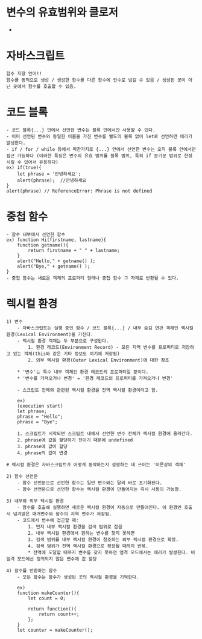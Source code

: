 

# 변수의 유효범위와 클로저
+
# 자바스크립트
    함수 지향 언어!!
    함수를 동적으로 생성 / 생성한 함수를 다른 함수에 인수로 넘길 수 있음 / 생성된 곳이 아닌 곳에서 함수를 호출할 수 있음.

# 코드 블록
    - 코드 블록{...} 안에서 선언한 변수는 블록 안에서만 사용할 수 있다.
    - 이미 선언된 변수와 동일한 이름을 가진 변수를 별도의 블록 없이 let로 선언하면 에러가 발생한다.
    - if / for / while 등에서 마찬가지로 {...} 안에서 선언한 변수는 오직 블록 안에서만 접근 가능하다 (이러한 특징은 변수의 유효 범위를 블록 범위, 특히 if 분기문 범위로 한정시킬 수 있어서 유용하다)
    ex) if(true){
        let phrase = '안녕하세요';
        alert(phrase);  //안녕하세요
    }
    alert(phrase) // ReferenceError: Phrase is not defined

# 중첩 함수
    - 함수 내부에서 선언한 함수
    ex) function Hi(firstname, lastname){
        function getname(){
            return firstname + " " + lastname;
        }
        alert("Hello," + getname() );
        alert("Bye," + getname() );
    }
    - 중첩 함수는 새로운 객체의 프로퍼티 형태나 중첩 함수 그 자체로 반환될 수 있다.

# 렉시컬 환경
    1) 변수
        - 자바스크립트는 실행 중인 함수 / 코드 블록{...} / 내부 숨김 연관 객체인 렉시컬 환경(Lexical Environment)을 가진다.
        - 렉시컬 환경 객체는 두 부분으로 구성된다.
            1. 환경 레코드(Environment Record) - 모든 지역 변수를 프로퍼티로 저장하고 있는 객체(this와 같은 기타 정보도 여기에 저장됨)
            2. 외부 렉시컬 환경(Outer Lexical Environment)에 대한 참조

        * '변수'는 특수 내부 객체인 환경 레코드의 프로퍼티일 뿐이다.
        * '변수를 가져오거나 변경' = '환경 레코드의 프로퍼티를 가져오거나 변경'

        - 스크립트 전체와 관련된 렉시컬 환경을 전역 렉시컬 환경이라고 함.

        ex)
        (execution start)
        let phrase;
        phrase = "Hello";
        phrase = "Bye";

        1. 스크립트가 시작되면 스크립트 내에서 선언한 변수 전체가 렉시컬 환경에 올라간다.
        2. phrase에 값을 할당하기 전이기 때문에 undefined
        3. phrase에 값이 할당
        4. phrase의 값이 변경

    # 렉시컬 환경은 자바스크립트가 어떻게 동작하는지 설명하는 데 쓰이는 '이론상의 객체'

    2) 함수 선언문
        - 함수 선언문으로 선언한 함수는 일반 변수와는 달리 바로 초기화된다.
        - 함수 선언문으로 선언한 함수는 렉시컬 환경이 만들어지는 즉시 사용이 가능함.

    3) 내부와 외부 렉시컬 환경
        - 함수를 호출해 실행하면 새로운 렉시컬 환경이 자동으로 만들어진다. 이 환경엔 호출 시 넘겨받은 매개변수와 함수의 지역 변수가 저장됨.
        - 코드에서 변수에 접근할 때:
            1. 먼저 내부 렉시컬 환경을 검색 범위로 잡음
            2. 내부 렉시컬 환경에서 원하는 변수를 찾지 못하면
            3. 검색 범위를 내부 렉시컬 환경이 참조하는 외부 렉시컬 환경으로 확장.
            4. 검색 범위가 전역 렉시컬 환경으로 확장될 때까지 반복.
            * 전역에 도달할 때까지 변수를 찾지 못하면 엄격 모드에서는 에러가 발생한다. 비엄격 모드에선 정의되지 않은 변수에 값 할당
    
    4) 함수를 반환하는 함수
        - 모든 함수는 함수가 생성된 곳의 렉시컬 환경을 기억한다.

        ex)
        function makeCounter(){
            let count = 0;
            
            return function(){
                return count++;
            };
        }
        let counter = makeCounter();


    